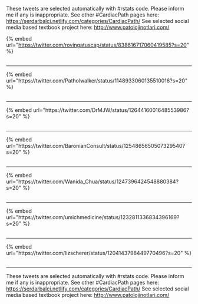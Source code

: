 

These tweets are selected automatically with #rstats code. Please inform me if any is inappropriate.
See other #CardiacPath pages here: https://serdarbalci.netlify.com/categories/CardiacPath/ 
See selected social media based textbook project here: http://www.patolojinotlari.com/

{% embed url="https://twitter.com/rovingatuscap/status/838616717060419585?s=20" %}<br>
<br>
<hr>
{% embed url="https://twitter.com/Patholwalker/status/1148933060135510016?s=20" %}<br>
<br>
<hr>
{% embed url="https://twitter.com/DrMJW/status/1264416001648553986?s=20" %}<br>
<br>
<hr>
{% embed url="https://twitter.com/BaronianConsult/status/1254865650507329540?s=20" %}<br>
<br>
<hr>
{% embed url="https://twitter.com/Wanida_Chua/status/1247396424548880384?s=20" %}<br>
<br>
<hr>
{% embed url="https://twitter.com/umichmedicine/status/1232811336834396169?s=20" %}<br>
<br>
<hr>
{% embed url="https://twitter.com/lizscherer/status/1204143798449770496?s=20" %}<br>
<br>
<hr>


These tweets are selected automatically with #rstats code. Please inform me if any is inappropriate.
See other #CardiacPath pages here: https://serdarbalci.netlify.com/categories/CardiacPath/ 
See selected social media based textbook project here: http://www.patolojinotlari.com/
